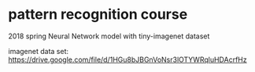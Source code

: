 # pattern recognition course
2018 spring
Neural Network model with tiny-imagenet dataset

imagenet data set: 
https://drive.google.com/file/d/1HGu8bJBGnVoNsr3lOTYWRqluHDAcrfHz
